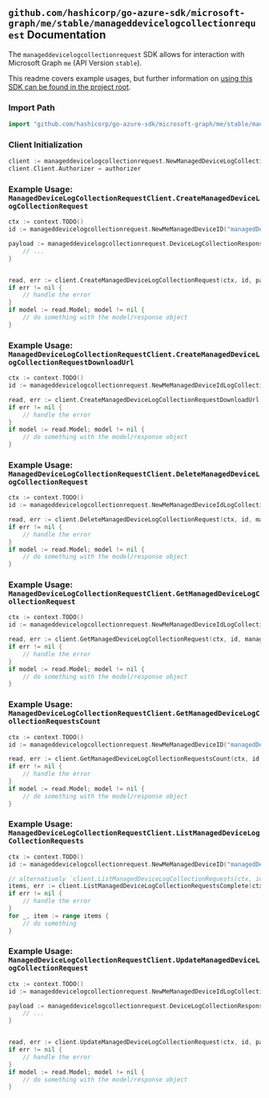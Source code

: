 
## `github.com/hashicorp/go-azure-sdk/microsoft-graph/me/stable/manageddevicelogcollectionrequest` Documentation

The `manageddevicelogcollectionrequest` SDK allows for interaction with Microsoft Graph `me` (API Version `stable`).

This readme covers example usages, but further information on [using this SDK can be found in the project root](https://github.com/hashicorp/go-azure-sdk/tree/main/docs).

### Import Path

```go
import "github.com/hashicorp/go-azure-sdk/microsoft-graph/me/stable/manageddevicelogcollectionrequest"
```


### Client Initialization

```go
client := manageddevicelogcollectionrequest.NewManagedDeviceLogCollectionRequestClientWithBaseURI("https://graph.microsoft.com")
client.Client.Authorizer = authorizer
```


### Example Usage: `ManagedDeviceLogCollectionRequestClient.CreateManagedDeviceLogCollectionRequest`

```go
ctx := context.TODO()
id := manageddevicelogcollectionrequest.NewMeManagedDeviceID("managedDeviceId")

payload := manageddevicelogcollectionrequest.DeviceLogCollectionResponse{
	// ...
}


read, err := client.CreateManagedDeviceLogCollectionRequest(ctx, id, payload, manageddevicelogcollectionrequest.DefaultCreateManagedDeviceLogCollectionRequestOperationOptions())
if err != nil {
	// handle the error
}
if model := read.Model; model != nil {
	// do something with the model/response object
}
```


### Example Usage: `ManagedDeviceLogCollectionRequestClient.CreateManagedDeviceLogCollectionRequestDownloadUrl`

```go
ctx := context.TODO()
id := manageddevicelogcollectionrequest.NewMeManagedDeviceIdLogCollectionRequestID("managedDeviceId", "deviceLogCollectionResponseId")

read, err := client.CreateManagedDeviceLogCollectionRequestDownloadUrl(ctx, id, manageddevicelogcollectionrequest.DefaultCreateManagedDeviceLogCollectionRequestDownloadUrlOperationOptions())
if err != nil {
	// handle the error
}
if model := read.Model; model != nil {
	// do something with the model/response object
}
```


### Example Usage: `ManagedDeviceLogCollectionRequestClient.DeleteManagedDeviceLogCollectionRequest`

```go
ctx := context.TODO()
id := manageddevicelogcollectionrequest.NewMeManagedDeviceIdLogCollectionRequestID("managedDeviceId", "deviceLogCollectionResponseId")

read, err := client.DeleteManagedDeviceLogCollectionRequest(ctx, id, manageddevicelogcollectionrequest.DefaultDeleteManagedDeviceLogCollectionRequestOperationOptions())
if err != nil {
	// handle the error
}
if model := read.Model; model != nil {
	// do something with the model/response object
}
```


### Example Usage: `ManagedDeviceLogCollectionRequestClient.GetManagedDeviceLogCollectionRequest`

```go
ctx := context.TODO()
id := manageddevicelogcollectionrequest.NewMeManagedDeviceIdLogCollectionRequestID("managedDeviceId", "deviceLogCollectionResponseId")

read, err := client.GetManagedDeviceLogCollectionRequest(ctx, id, manageddevicelogcollectionrequest.DefaultGetManagedDeviceLogCollectionRequestOperationOptions())
if err != nil {
	// handle the error
}
if model := read.Model; model != nil {
	// do something with the model/response object
}
```


### Example Usage: `ManagedDeviceLogCollectionRequestClient.GetManagedDeviceLogCollectionRequestsCount`

```go
ctx := context.TODO()
id := manageddevicelogcollectionrequest.NewMeManagedDeviceID("managedDeviceId")

read, err := client.GetManagedDeviceLogCollectionRequestsCount(ctx, id, manageddevicelogcollectionrequest.DefaultGetManagedDeviceLogCollectionRequestsCountOperationOptions())
if err != nil {
	// handle the error
}
if model := read.Model; model != nil {
	// do something with the model/response object
}
```


### Example Usage: `ManagedDeviceLogCollectionRequestClient.ListManagedDeviceLogCollectionRequests`

```go
ctx := context.TODO()
id := manageddevicelogcollectionrequest.NewMeManagedDeviceID("managedDeviceId")

// alternatively `client.ListManagedDeviceLogCollectionRequests(ctx, id, manageddevicelogcollectionrequest.DefaultListManagedDeviceLogCollectionRequestsOperationOptions())` can be used to do batched pagination
items, err := client.ListManagedDeviceLogCollectionRequestsComplete(ctx, id, manageddevicelogcollectionrequest.DefaultListManagedDeviceLogCollectionRequestsOperationOptions())
if err != nil {
	// handle the error
}
for _, item := range items {
	// do something
}
```


### Example Usage: `ManagedDeviceLogCollectionRequestClient.UpdateManagedDeviceLogCollectionRequest`

```go
ctx := context.TODO()
id := manageddevicelogcollectionrequest.NewMeManagedDeviceIdLogCollectionRequestID("managedDeviceId", "deviceLogCollectionResponseId")

payload := manageddevicelogcollectionrequest.DeviceLogCollectionResponse{
	// ...
}


read, err := client.UpdateManagedDeviceLogCollectionRequest(ctx, id, payload, manageddevicelogcollectionrequest.DefaultUpdateManagedDeviceLogCollectionRequestOperationOptions())
if err != nil {
	// handle the error
}
if model := read.Model; model != nil {
	// do something with the model/response object
}
```
